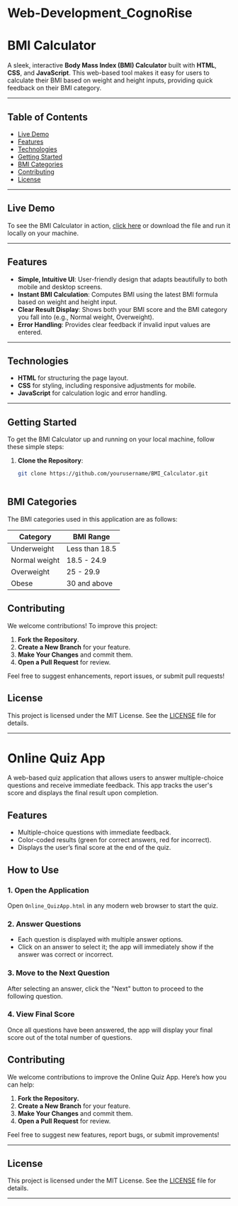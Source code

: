# Web-Development_CognoRise

# BMI Calculator

A sleek, interactive **Body Mass Index (BMI) Calculator** built with **HTML**, **CSS**, and **JavaScript**. This web-based tool makes it easy for users to calculate their BMI based on weight and height inputs, providing quick feedback on their BMI category.

---

## Table of Contents

- [Live Demo](#live-demo)
- [Features](#features)
- [Technologies](#technologies)
- [Getting Started](#getting-started)
- [BMI Categories](#bmi-categories)
- [Contributing](#contributing)
- [License](#license)

---

## Live Demo

To see the BMI Calculator in action, [click here](https://yourusername.github.io/BMI_Calculator/) or download the file and run it locally on your machine.

---

## Features

- **Simple, Intuitive UI**: User-friendly design that adapts beautifully to both mobile and desktop screens.
- **Instant BMI Calculation**: Computes BMI using the latest BMI formula based on weight and height input.
- **Clear Result Display**: Shows both your BMI score and the BMI category you fall into (e.g., Normal weight, Overweight).
- **Error Handling**: Provides clear feedback if invalid input values are entered.

---

## Technologies

- **HTML** for structuring the page layout.
- **CSS** for styling, including responsive adjustments for mobile.
- **JavaScript** for calculation logic and error handling.

---

## Getting Started

To get the BMI Calculator up and running on your local machine, follow these simple steps:

1. **Clone the Repository**:
   ```bash
   git clone https://github.com/yourusername/BMI_Calculator.git



## BMI Categories

The BMI categories used in this application are as follows:

| Category       | BMI Range            |
|----------------|----------------------|
| Underweight    | Less than 18.5       |
| Normal weight  | 18.5 - 24.9          |
| Overweight     | 25 - 29.9            |
| Obese          | 30 and above         |

## Contributing

We welcome contributions! To improve this project:

1. **Fork the Repository**.
2. **Create a New Branch** for your feature.
3. **Make Your Changes** and commit them.
4. **Open a Pull Request** for review.

Feel free to suggest enhancements, report issues, or submit pull requests!


## License

This project is licensed under the MIT License. See the [LICENSE](LICENSE) file for details.

---

# Online Quiz App

A web-based quiz application that allows users to answer multiple-choice questions and receive immediate feedback. This app tracks the user's score and displays the final result upon completion.

## Features

- Multiple-choice questions with immediate feedback.
- Color-coded results (green for correct answers, red for incorrect).
- Displays the user’s final score at the end of the quiz.

## How to Use

### 1. Open the Application
Open `Online_QuizApp.html` in any modern web browser to start the quiz.

### 2. Answer Questions
- Each question is displayed with multiple answer options.
- Click on an answer to select it; the app will immediately show if the answer was correct or incorrect.

### 3. Move to the Next Question
After selecting an answer, click the "Next" button to proceed to the following question.

### 4. View Final Score
Once all questions have been answered, the app will display your final score out of the total number of questions.

## Contributing

We welcome contributions to improve the Online Quiz App. Here’s how you can help:

1. **Fork the Repository.**
2. **Create a New Branch** for your feature.
3. **Make Your Changes** and commit them.
4. **Open a Pull Request** for review.

Feel free to suggest new features, report bugs, or submit improvements!

---

## License

This project is licensed under the MIT License. See the [LICENSE](LICENSE) file for details.

---




